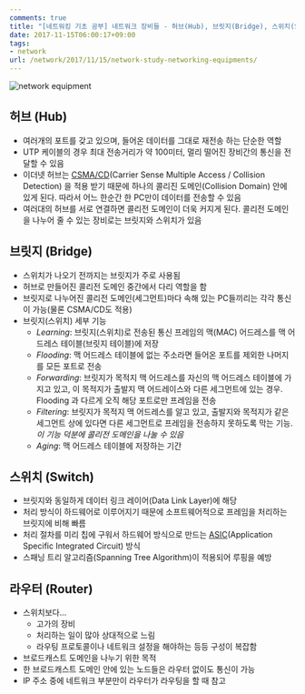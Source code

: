 ```yaml
---
comments: true
title: "[네트워킹 기초 공부] 네트워크 장비들 - 허브(Hub), 브릿지(Bridge), 스위치(Switch), 라우터(Router)"
date: 2017-11-15T06:00:17+09:00
tags:
- network
url: /network/2017/11/15/network-study-networking-equipments/
---
```

![network equipment](/images/network-cable-ethernet-computer.jpeg)
## 허브 (Hub)
* 여러개의 포트를 갖고 있으며, 들어온 데이터를 그대로 재전송 하는 단순한 역할
* UTP 케이블의 경우 최대 전송거리가 약 100미터, 멀리 떨어진 장비간의 통신을 전달할 수 있음
* 이더넷 허브는 [CSMA/CD](https://ko.wikipedia.org/wiki/%EB%B0%98%EC%86%A1%ED%8C%8C_%EA%B0%90%EC%A7%80_%EB%8B%A4%EC%A4%91_%EC%A0%91%EC%86%8D_%EB%B0%8F_%EC%B6%A9%EB%8F%8C_%ED%83%90%EC%A7%80)(Carrier Sense Multiple Access / Collision Detection) 을 적용 받기 때문에 하나의 콜리진 도메인(Collision Domain) 안에 있게 된다. 따라서 어느 한순간 한 PC만이 데이터를 전송할 수 있음
* 여러대의 허브를 서로 연결하면 콜리전 도메인이 더욱 커지게 된다. 콜리전 도메인을 나누어 줄 수 있는 장비로는 브릿지와 스위치가 있음

## 브릿지 (Bridge)
* 스위치가 나오기 전까지는 브릿지가 주로 사용됨
* 허브로 만들어진 콜리전 도메인 중간에서 다리 역할을 함
* 브릿지로 나누어진 콜리전 도메인(세그먼트)마다 속해 있는 PC들끼리는 각각 통신이 가능(물론 CSMA/CD도 적용)
* 브릿지(스위치) 세부 기능
	* *Learning*: 브릿지(스위치)로 전송된 통신 프레임의 맥(MAC) 어드레스를 맥 어드레스 테이블(브릿지 테이블)에 저장
	* *Flooding*:  맥 어드레스 테이블에 없는 주소라면 들어온 포트를 제외한 나머지를 모든 포트로 전송
	*  *Forwarding*: 브릿지가 목적지 맥 어드레스를 자신의 맥 어드레스 테이블에 가지고 있고, 이 목적지가 출발지 맥 어드레이스와 다른 세그먼트에 있는 경우. Flooding 과 다르게 오직 해당 포트로만 프레임을 전송
	* *Filtering*: 브릿지가 목적지 맥 어드레스를 알고 있고, 출발지와 목적지가 같은 세그먼트 상에 있다면 다른 세그먼트로 프레임을 전송하지 못하도록 막는 기능. _이 기능 덕분에 콜리전 도메인을 나눌 수 있음_
	* *Aging*: 맥 어드레스 테이블에 저장하는 기간

## 스위치 (Switch)
* 브릿지와 동일하게 데이터 링크 레이어(Data Link Layer)에 해당
* 처리 방식이 하드웨어로 이루어지기 때문에 소프트웨어적으로 프레임을 처리하는 브릿지에 비해 빠름
* 처리 절차를 미리 칩에 구워서 하드웨어 방식으로 만드는 [ASIC](https://ko.wikipedia.org/wiki/%EC%A3%BC%EB%AC%B8%ED%98%95_%EB%B0%98%EB%8F%84%EC%B2%B4)(Application Specific Integrated Circuit) 방식
* 스패닝 트리 알고리즘(Spanning Tree Algorithm)이 적용되어 루핑을 예방

## 라우터 (Router)
* 스위치보다...
	* 고가의 장비
	* 처리하는 일이 많아 상대적으로 느림
	* 라우팅 프로토콜이나 네트워크 설정을 해야하는 등등 구성이 복잡함
* 브로드캐스트 도메인을 나누기 위한 목적
* 한 브로드캐스트 도메인 안에 있는 노드들은 라우터 없이도 통신이 가능
* IP 주소 중에 네트워크 부분만이 라우터가 라우팅을 할 때 참고
